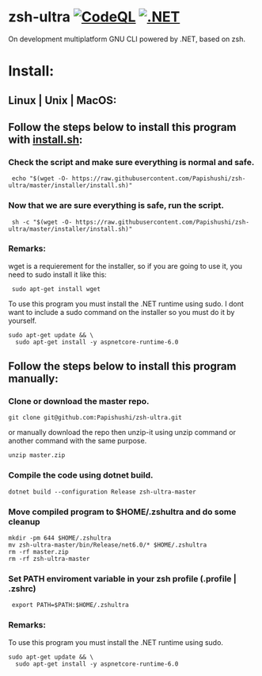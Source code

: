 # zsh-ultra [![CodeQL](https://github.com/Papishushi/zsh-ultra/actions/workflows/codeql-analysis.yml/badge.svg)](https://github.com/Papishushi/zsh-ultra/actions/workflows/codeql-analysis.yml) [![.NET](https://github.com/Papishushi/zsh-ultra/actions/workflows/dotnet.yml/badge.svg)](https://github.com/Papishushi/zsh-ultra/actions/workflows/dotnet.yml)


On development multiplatform GNU CLI powered by .NET, based on zsh.

# Install:

## Linux | Unix | MacOS:
## Follow the steps below to install this program with [install.sh](https://raw.githubusercontent.com/Papishushi/zsh-ultra/master/installer/install.sh):

### Check the script and make sure everything is normal and safe.

     echo "$(wget -O- https://raw.githubusercontent.com/Papishushi/zsh-ultra/master/installer/install.sh)"

### Now that we are sure everything is safe, run the script.

     sh -c "$(wget -O- https://raw.githubusercontent.com/Papishushi/zsh-ultra/master/installer/install.sh)" 
     
### Remarks:
wget is a requierement for the installer, so if you are going to use it, you need to sudo install it like this:

     sudo apt-get install wget

To use this program you must install the .NET runtime using sudo. 
I dont want to include a sudo command on the installer so you must do it by yourself.

    sudo apt-get update && \
      sudo apt-get install -y aspnetcore-runtime-6.0

## Follow the steps below to install this program manually:

### Clone or download the master repo.

    git clone git@github.com:Papishushi/zsh-ultra.git
    
or manually download the repo then unzip-it using unzip command or another command with the same purpose.

    unzip master.zip
    
### Compile the code using dotnet build.

    dotnet build --configuration Release zsh-ultra-master
    
### Move compiled program to $HOME/.zshultra and do some cleanup

    mkdir -pm 644 $HOME/.zshultra
    mv zsh-ultra-master/bin/Release/net6.0/* $HOME/.zshultra
    rm -rf master.zip
    rm -rf zsh-ultra-master
    
### Set PATH enviroment variable in your zsh profile (.profile | .zshrc)

     export PATH=$PATH:$HOME/.zshultra
     
### Remarks:
To use this program you must install the .NET runtime using sudo. 

    sudo apt-get update && \
      sudo apt-get install -y aspnetcore-runtime-6.0     
